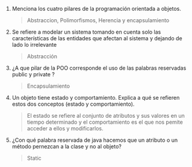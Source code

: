 1. Menciona los cuatro pilares de la programación orientada a objetos.
    > Abstraccion, Polimorfismos, Herencia y encapsulamiento

1. Se refiere a modelar un sistema tomando en cuenta solo las características de las entidades que afectan al sistema y dejando de lado lo irrelevante
    > Abstracción

1. ¿A que pilar de la POO corresponde el uso de las palabras reservadas public y private ?
    > Encapsulamiento

1. Un objeto tiene estado y comportamiento. Explica a qué se refieren estos dos conceptos (estado y comportamiento).
    > El estado se refiere al conjunto de atributos y sus valores en un tiempo determinado y el comportamiento es el que nos pemite acceder a ellos y modificarlos. 

1. ¿Con qué palabra reservada de java hacemos que un atributo o un método pernezcan a la clase y no al objeto?
    > Static 

